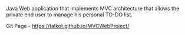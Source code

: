 Java Web application that implements MVC architecture that allows the private end user to manage his personal TO-DO list.

Git Page - https://talkot.github.io/MVCWebProject/
